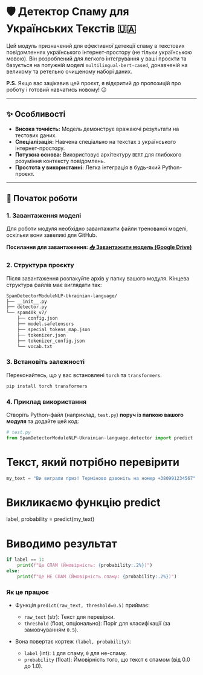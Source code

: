 # 🛡️ Детектор Спаму для Українських Текстів 🇺🇦

Цей модуль призначений для ефективної детекції спаму в текстових повідомленнях українського інтернет-простору (не тільки українською мовою). Він розроблений для легкого інтегрування у ваші проєкти та базується на потужній моделі `multilingual-bert-cased`, донавченій на великому та ретельно очищеному наборі даних.

**P.S.** Якщо вас зацікавив цей проєкт, я відкритий до пропозицій про роботу і готовий навчатись новому! 😉

***

## ✨ Особливості

* **Висока точність:** Модель демонструє вражаючі результати на тестових даних.
* **Спеціалізація:** Навчена спеціально на текстах з українського інтернет-простору.
* **Потужна основа:** Використовує архітектуру `BERT` для глибокого розуміння контексту повідомлень.
* **Простота у використанні:** Легка інтеграція в будь-який Python-проєкт.

***

## 🚀 Початок роботи

### 1. Завантаження моделі

Для роботи модуля необхідно завантажити файли тренованої моделі, оскільки вони завеликі для GitHub.

**Посилання для завантаження:**
[**📥 Завантажити модель (Google Drive)**](https://drive.google.com/file/d/1iWLXkI-vkxAJ2a0jPGwKx-Ogr6BYYxIs/view?usp=sharing)

### 2. Структура проєкту

Після завантаження розпакуйте архів у папку вашого модуля. Кінцева структура файлів має виглядати так:

```bash
SpamDetectorModuleNLP-Ukrainian-language/
├── __init__.py
├── detector.py
└── spam40k_v7/
    ├── config.json
    ├── model.safetensors
    ├── special_tokens_map.json
    ├── tokenizer.json
    ├── tokenizer_config.json
    └── vocab.txt
```
### 3. Встановіть залежності

Переконайтесь, що у вас встановлені `torch` та `transformers`.

```bash
pip install torch transformers
```
### 4. Приклад використання 

Створіть Python-файл (наприклад, `test.py`) **поруч із папкою вашого модуля** та додайте цей код:

```python
# test.py
from SpamDetectorModuleNLP-Ukrainian-language.detector import predict
```
# Текст, який потрібно перевірити
```python
my_text = "Ви виграли приз! Терміново дзвоніть на номер +380991234567"
```
# Викликаємо функцію predict
label, probability = predict(my_text)

# Виводимо результат
```python
if label == 1:
    print(f"Це СПАМ (Ймовірність: {probability:.2%})")
else:
    print(f"Це НЕ СПАМ (Ймовірність спаму: {probability:.2%})")
```
### Як це працює

* Функція `predict(raw_text, threshold=0.5)` приймає:
    * `raw_text` (str): Текст для перевірки.
    * `threshold` (float, опціонально): Поріг для класифікації (за замовчуванням `0.5`).

* Вона повертає кортеж `(label, probability)`:
    * `label` (int): `1` для спаму, `0` для не-спаму.
    * `probability` (float): Ймовірність того, що текст є спамом (від 0.0 до 1.0).
